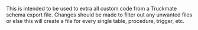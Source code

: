 This is intended to be used to extra all custom code from a Truckmate schema export file.
Changes should be made to filter out any unwanted files or else this will create a file for every single table, procedure, trigger, etc.
